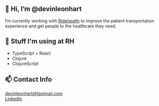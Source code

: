 ## 👋  Hi, I’m @devinleonhart

I’m currently working with [Ridehealth](https://www.ridehealth.com/) to improve the patient transportation experience and get people to the healthcare they need.  

## 🌱  Stuff I'm using at RH

- TypeScript + React
- Clojure
- ClojureScript

## 📫  Contact Info

devinleonhart@fastmail.com  
[LinkedIn](https://www.linkedin.com/in/devin-leonhart-b5b6989b/)
